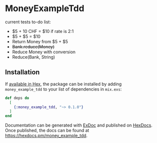 # MoneyExampleTdd

current tests to-do list:
- $5 + 10 CHF = $10 if rate is 2:1
- $5 + $5 = $10
- Return Money from $5 + $5
- ~~Bank.reduce(Money)~~
- Reduce Money with conversion
- Reduce(Bank, String)

## Installation

If [available in Hex](https://hex.pm/docs/publish), the package can be installed
by adding `money_example_tdd` to your list of dependencies in `mix.exs`:

```elixir
def deps do
  [
    {:money_example_tdd, "~> 0.1.0"}
  ]
end
```

Documentation can be generated with [ExDoc](https://github.com/elixir-lang/ex_doc)
and published on [HexDocs](https://hexdocs.pm). Once published, the docs can
be found at <https://hexdocs.pm/money_example_tdd>.
